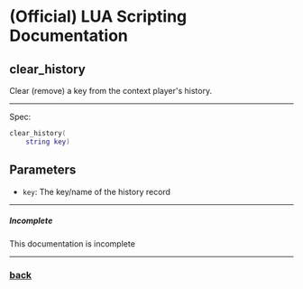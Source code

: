 
# (Official) LUA Scripting Documentation

## clear_history

Clear (remove) a key from the context player's history.

___

Spec:

```lua
clear_history(
	string key)
```

## Parameters

- `key`: The key/name of the history record

___

##### Incomplete

This documentation is incomplete

___

### [back](../history)
